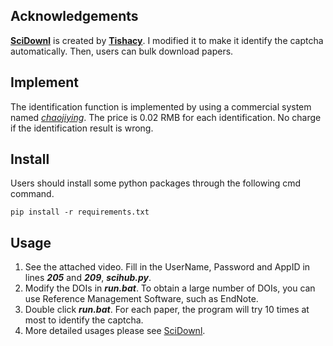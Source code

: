 ## Acknowledgements

**[SciDownl](https://github.com/Tishacy/SciDownl)** is created by **[Tishacy](https://github.com/Tishacy)**. I modified it to make it identify the captcha automatically. Then, users can bulk download papers.



## Implement

The identification function is implemented by using a commercial system named *[chaojiying](https://www.chaojiying.com/price.html)*. The price is 0.02 RMB for each identification. No charge if the identification result is wrong.



## Install

Users should install some python packages through the following cmd command.

`pip install -r requirements.txt `


## Usage

1. See the attached video. Fill in the UserName, Password and AppID in lines ***205*** and ***209***, ***scihub.py***.
2. Modify the DOIs in ***run.bat***. To obtain a large number of DOIs, you can use Reference Management Software, such as EndNote.
3. Double click ***run.bat***. For each paper, the program will try 10 times at most to identify the captcha.
4. More detailed usages please see [SciDownl](https://github.com/Tishacy/SciDownl).

